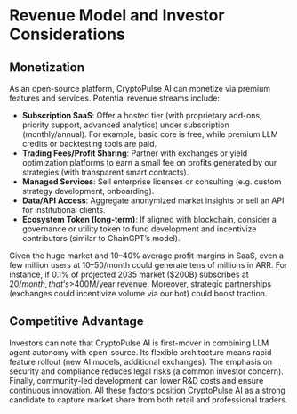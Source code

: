 # Revenue Model and Investor Considerations

## Monetization

As an open-source platform, CryptoPulse AI can monetize via premium features and services. Potential revenue streams include:

*   **Subscription SaaS**: Offer a hosted tier (with proprietary add-ons, priority support, advanced analytics) under subscription (monthly/annual). For example, basic core is free, while premium LLM credits or backtesting tools are paid.
*   **Trading Fees/Profit Sharing**: Partner with exchanges or yield optimization platforms to earn a small fee on profits generated by our strategies (with transparent smart contracts).
*   **Managed Services**: Sell enterprise licenses or consulting (e.g. custom strategy development, onboarding).
*   **Data/API Access**: Aggregate anonymized market insights or sell an API for institutional clients.
*   **Ecosystem Token (long-term)**: If aligned with blockchain, consider a governance or utility token to fund development and incentivize contributors (similar to ChainGPT’s model).

Given the huge market and 10–40% average profit margins in SaaS, even a few million users at $10–$50/month could generate tens of millions in ARR. For instance, if 0.1% of projected 2035 market ($200B) subscribes at $20/month, that’s >$400M/year revenue. Moreover, strategic partnerships (exchanges could incentivize volume via our bot) could boost traction.

## Competitive Advantage

Investors can note that CryptoPulse AI is first-mover in combining LLM agent autonomy with open-source. Its flexible architecture means rapid feature rollout (new AI models, additional exchanges). The emphasis on security and compliance reduces legal risks (a common investor concern). Finally, community-led development can lower R&D costs and ensure continuous innovation. All these factors position CryptoPulse AI as a strong candidate to capture market share from both retail and professional traders.